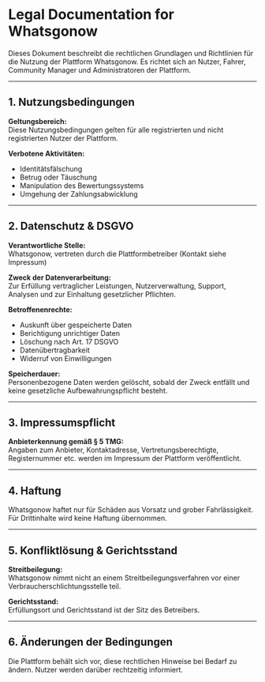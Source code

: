 # Legal Documentation for Whatsgonow

Dieses Dokument beschreibt die rechtlichen Grundlagen und Richtlinien für die Nutzung der Plattform Whatsgonow. Es richtet sich an Nutzer, Fahrer, Community Manager und Administratoren der Plattform.

---

## 1. Nutzungsbedingungen

**Geltungsbereich:**  
Diese Nutzungsbedingungen gelten für alle registrierten und nicht registrierten Nutzer der Plattform.

**Verbotene Aktivitäten:**
- Identitätsfälschung
- Betrug oder Täuschung
- Manipulation des Bewertungssystems
- Umgehung der Zahlungsabwicklung

---

## 2. Datenschutz & DSGVO

**Verantwortliche Stelle:**  
Whatsgonow, vertreten durch die Plattformbetreiber (Kontakt siehe Impressum)

**Zweck der Datenverarbeitung:**  
Zur Erfüllung vertraglicher Leistungen, Nutzerverwaltung, Support, Analysen und zur Einhaltung gesetzlicher Pflichten.

**Betroffenenrechte:**  
- Auskunft über gespeicherte Daten
- Berichtigung unrichtiger Daten
- Löschung nach Art. 17 DSGVO
- Datenübertragbarkeit
- Widerruf von Einwilligungen

**Speicherdauer:**  
Personenbezogene Daten werden gelöscht, sobald der Zweck entfällt und keine gesetzliche Aufbewahrungspflicht besteht.

---

## 3. Impressumspflicht

**Anbieterkennung gemäß § 5 TMG:**  
Angaben zum Anbieter, Kontaktadresse, Vertretungsberechtigte, Registernummer etc. werden im Impressum der Plattform veröffentlicht.

---

## 4. Haftung

Whatsgonow haftet nur für Schäden aus Vorsatz und grober Fahrlässigkeit. Für Drittinhalte wird keine Haftung übernommen.

---

## 5. Konfliktlösung & Gerichtsstand

**Streitbeilegung:**  
Whatsgonow nimmt nicht an einem Streitbeilegungsverfahren vor einer Verbraucherschlichtungsstelle teil.

**Gerichtsstand:**  
Erfüllungsort und Gerichtsstand ist der Sitz des Betreibers.

---

## 6. Änderungen der Bedingungen

Die Plattform behält sich vor, diese rechtlichen Hinweise bei Bedarf zu ändern. Nutzer werden darüber rechtzeitig informiert.
